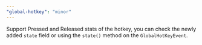 ```yaml
---
"global-hotkey": "minor"
---
```


Support Pressed and Released stats of the hotkey, you can check the newly added `state` field or using the `state()` method on the `GlobalHotKeyEvent`.
